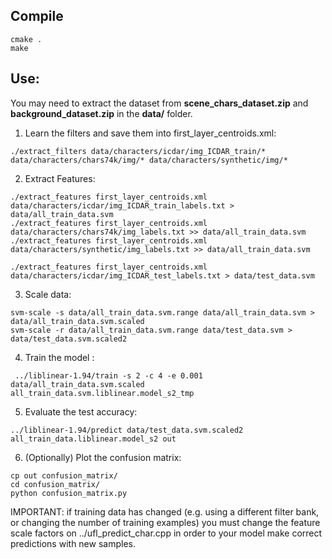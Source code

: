 
## Compile

```
cmake .
make
```

## Use:

You may need to extract the dataset from **scene_chars_dataset.zip** and **background_dataset.zip** in the **data/** folder.

1. Learn the filters and save them into first_layer_centroids.xml:
```
./extract_filters data/characters/icdar/img_ICDAR_train/* data/characters/chars74k/img/* data/characters/synthetic/img/*
```

2. Extract Features:
```
./extract_features first_layer_centroids.xml data/characters/icdar/img_ICDAR_train_labels.txt > data/all_train_data.svm
./extract_features first_layer_centroids.xml data/characters/chars74k/img_labels.txt >> data/all_train_data.svm
./extract_features first_layer_centroids.xml data/characters/synthetic/img_labels.txt >> data/all_train_data.svm

./extract_features first_layer_centroids.xml data/characters/icdar/img_ICDAR_test_labels.txt > data/test_data.svm
```

3. Scale data:
```
svm-scale -s data/all_train_data.svm.range data/all_train_data.svm > data/all_train_data.svm.scaled
svm-scale -r data/all_train_data.svm.range data/test_data.svm > data/test_data.svm.scaled2
```

4. Train the model :

```
 ../liblinear-1.94/train -s 2 -c 4 -e 0.001 data/all_train_data.svm.scaled all_train_data.svm.liblinear.model_s2_tmp
```

5. Evaluate the test accuracy:
```
../liblinear-1.94/predict data/test_data.svm.scaled2 all_train_data.liblinear.model_s2 out
```

6. (Optionally) Plot the confusion matrix:
```
cp out confusion_matrix/
cd confusion_matrix/
python confusion_matrix.py 
```

IMPORTANT: if training data has changed (e.g. using a different filter bank, or changing the number of training examples) you must change the feature scale factors on ../ufl_predict_char.cpp in order to your model make correct predictions with new samples.
